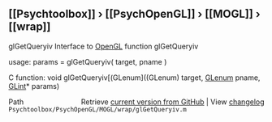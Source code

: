 ## [[Psychtoolbox]] &#8250; [[PsychOpenGL]] &#8250; [[MOGL]] &#8250; [[wrap]]

glGetQueryiv  Interface to [OpenGL](OpenGL) function glGetQueryiv  
  
usage:  params = glGetQueryiv( target, pname )  
  
C function:  void glGetQueryiv[(GLenum]((GLenum) target, [GLenum](GLenum) pname, [GLint](GLint)\* params)  




<div class="code_header" style="text-align:right;">
  <span style="float:left;">Path&nbsp;&nbsp;</span> <span class="counter">Retrieve <a href=
  "https://raw.github.com/Psychtoolbox-3/Psychtoolbox-3/beta/Psychtoolbox/PsychOpenGL/MOGL/wrap/glGetQueryiv.m">current version from GitHub</a> | View <a href=
  "https://github.com/Psychtoolbox-3/Psychtoolbox-3/commits/beta/Psychtoolbox/PsychOpenGL/MOGL/wrap/glGetQueryiv.m">changelog</a></span>
</div>
<div class="code">
  <code>Psychtoolbox/PsychOpenGL/MOGL/wrap/glGetQueryiv.m</code>
</div>

